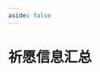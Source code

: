 ```yaml
---
aside: false
---
```

# 祈愿信息汇总

<GenshinWishInfo />

<script setup>
import GenshinWishInfo from "../.vitepress/components/genshin/WishInfoList.vue";
</script>

